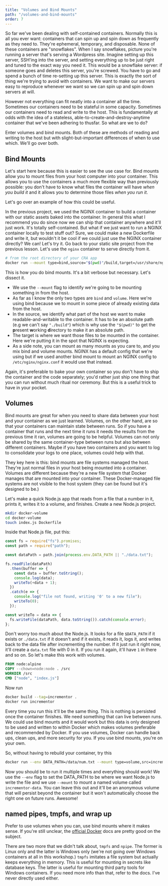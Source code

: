 ```yaml
---
title: "Volumes and Bind Mounts"
path: "/volumes-and-bind-mounts"
order: 7
---
```


So far we've been dealing with self-contained containers. Normally this is all you ever want: containers that can spin up and spin down as frequently as they need to. They're ephemeral, temporary, and disposable. None of these containers are "snowflakes". When I say snowflakes, picture you're running a server that's serving a Wordpress site. Imagine setting up this server, SSH'ing into the server, and setting everything up to be just right and tuned to the exact way you need it. This would be a snowflake server: if someone goes and deletes this server, you're screwed. You have to go and spend a bunch of time re-setting up this server. This is exactly the sort of thing we're trying to avoid with containers. We want to make our servers easy to reproduce whenever we want so we can spin up and spin down servers at will.

However not everything can fit neatly into a container all the time. Sometimes our containers need to be stateful in some capacity. Sometimes our containers need to read and write to the host. This is fundamentally at odds with the idea of a stateless, able-to-create-and-destroy-anytime container that we've been adhering to thusfar. So what are we to do?

Enter volumes and bind mounts. Both of these are methods of reading and writing to the host but with slight-but-important differences of when to use which. We'll go over both.

## Bind Mounts

Let's start here because this is easier to see the use case for. Bind mounts allow you to mount files from your host computer into your container. This allows you to use the containers a much more flexible way than previously possible: you don't have to know what files the container will have _when you build it_ and it allows you to determine those files _when you run it_.

Let's go over an example of how this could be useful.

In the previous project, we used the NGINX container to build a container with our static assets baked into the container. In general this what I recommend you do since now we can ship that container anywhere and it'll just work. It's totally self-contained. But what if we just want to run a NGINX container locally to test stuff out? Sure, we could make a new Dockerfile and write it, but wouldn't it be cool if we could just use the NGINX container directly? We can! Let's try it. Go back to your static site project from the previous lesson. Let's use the `nginx` container to serve directly from it.

```bash
# from the root directory of your CRA app
docker run --mount type=bind,source="$(pwd)"/build,target=/usr/share/nginx/html -p 8080:80 nginx
```

This is how you do bind mounts. It's a bit verbose but necessary. Let's dissect it.

- We use the `--mount` flag to identify we're going to be mounting something in from the host.
- As far as I know the only two types are `bind` and `volume`. Here we're using bind because we to mount in some piece of already existing data from the host.
- In the source, we identify what part of the host we want to make readable-and-writable to the container. It has to be an absolute path (e.g we can't say `"./build"`) which is why use the `"$(pwd)"` to get the **p**resent **w**orking **d**irectory to make it an absolute path.
- The target is where we want those files to be mounted in the container. Here we're putting it in the spot that NGINX is expecting.
- As a side note, you can mount as many mounts as you care to, and you mix bind and volume mounts. NGINX has a default config that we're using but if we used another bind mount to mount an NGINX config to `/etc/nginx/nginx.conf` it would use that instead.

Again, it's preferable to bake your own container so you don't have to ship the container and the code separately; you'd rather just ship one thing that you can run without much ritual nor ceremony. But this is a useful trick to have in your pocket.

## Volumes

Bind mounts are great for when you need to share data between your host and your container as we just learned. Volumes, on the other hand, are so that your containers can maintain state between runs. So if you have a container that runs and the next time it runs it needs the results from the previous time it ran, volumes are going to be helpful. Volumes can not only be shared by the same container-type between runs but also between different containers. Maybe if you have two containers and you want to log to consolidate your logs to one place, volumes could help with that.

They key here is this: bind mounts are file systems managed the host. They're just normal files in your host being mounted into a container. Volumes are different because they're a new file system that Docker manages that are mounted into your container. These Docker-managed file systems are not visible to the host system (they can be found but it's designed to be.)

Let's make a quick Node.js app that reads from a file that a number in it, prints it, writes it to a volume, and finishes. Create a new Node.js project.

```bash
mkdir docker-volume
cd docker-volume
touch index.js Dockerfile
```

Inside that Node.js file, put this:

```javascript
const fs = require("fs").promises;
const path = require("path");

const dataPath = path.join(process.env.DATA_PATH || "./data.txt");

fs.readFile(dataPath)
  .then(buffer => {
    const data = buffer.toString();
    console.log(data);
    writeTo(+data + 1);
  })
  .catch(e => {
    console.log("file not found, writing '0' to a new file");
    writeTo(0);
  });

const writeTo = data => {
  fs.writeFile(dataPath, data.toString()).catch(console.error);
};
```

Don't worry too much about the Node.js. It looks for a file `$DATA_PATH` if it exists or `./data.txt` if it doesn't and if it exists, it reads it, logs it, and writes back to the data file after incrementing the number. If it just run it right now, it'll create a `data.txt` file with 0 in it. If you run it again, it'll have `1` in there and so on. So let's make this work with volumes.

```dockerfile
FROM node:alpine
COPY --chown=node:node . /src
WORKDIR /src
CMD ["node", "index.js"]
```

Now run

```bash
docker build --tag=incrementor .
docker run incrementor
```

Every time you run this it'll be the same thing. This is nothing is persisted once the container finishes. We need something that can live between runs. We could use bind mounts and it would work but this data is only designed to be used and written to within Docker which makes volumes preferable and recommended by Docker. If you use volumes, Docker can handle back ups, clean ups, and more security for you. If you use bind mounts, you're on your own.

So, without having to rebuild your container, try this

```bash
docker run --env DATA_PATH=/data/num.txt --mount type=volume,src=incrementor-data,target=/data incrementor
```

Now you should be to run it multiple times and everything should work! We use the `--env` flag to set the DATA_PATH to be where we want Node.js to write the file and we use `--mount` to mount a named volume called `incrementor-data`. You can leave this out and it'll be an anonymous volume that will persist beyond the container but it won't automatically choose the right one on future runs. Awesome!

## named pipes, tmpfs, and wrap up

Prefer to use volumes when you can, use bind mounts where it makes sense. If you're still unclear, the [official Docker][storage] docs are pretty good on the subject.

There are two more that we didn't talk about, `tmpfs` and `npipe`. The former is Linux only and the latter is Windows only (we're not going over Windows containers at all in this workshop.) `tmpfs` imitates a file system but actually keeps everything in memory. This is useful for mounting in secrets like database keys. The latter is useful for mounting third party tools for Windows containers. If you need more info than that, refer to the docs. I've never directly used either.

[storage]: https://docs.docker.com/storage/
